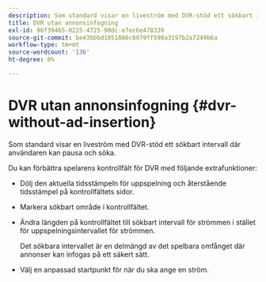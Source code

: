 ```yaml
---
description: Som standard visar en liveström med DVR-stöd ett sökbart intervall där användaren kan pausa och söka.
title: DVR utan annonsinfogning
exl-id: 96f39465-0225-4725-90dc-e7ec6e478339
source-git-commit: be43bbbd1051886c8979ff590a3197b2a7249b6a
workflow-type: tm+mt
source-wordcount: '136'
ht-degree: 0%

---
```


# DVR utan annonsinfogning {#dvr-without-ad-insertion}

Som standard visar en liveström med DVR-stöd ett sökbart intervall där användaren kan pausa och söka.

Du kan förbättra spelarens kontrollfält för DVR med följande extrafunktioner:

* Dölj den aktuella tidsstämpeln för uppspelning och återstående tidsstämpel på kontrollfältets sidor.
* Markera sökbart område i kontrollfältet.
* Ändra längden på kontrollfältet till sökbart intervall för strömmen i stället för uppspelningsintervallet för strömmen.

   Det sökbara intervallet är en delmängd av det spelbara omfånget där annonser kan infogas på ett säkert sätt.
* Välj en anpassad startpunkt för när du ska ange en ström.
